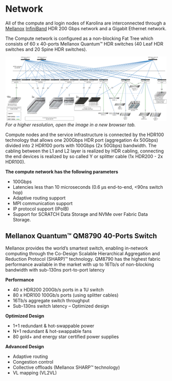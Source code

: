 # Network

All of the compute and login nodes of Karolina are interconnected through a [Mellanox][c] [InfiniBand][a] HDR 200 Gbps network and a Gigabit Ethernet network.

The Compute network is configured as a non-blocking Fat Tree which consists of 60 x 40-ports Mellanox Quantum™ HDR switches (40 Leaf HDR switches and 20 Spine HDR switches).

![](img/compute_network_topology_v2.png)<br>*For a higher resolution, open the image in a new browser tab.*

Compute nodes and the service infrastructure is connected by the HDR100 technology that allows one 200Gbps HDR port (aggregation 4x 50Gbps) divided into 2 HDR100 ports with 100Gbps (2x 50Gbps) bandwidth. The cabling between the L1 and L2 layer is realized by HDR cabling, connecting the end devices is realized by so called Y or splitter cable (1x HDR200 - 2x HDR100).

**The compute network has the following parameters**

* 100Gbps
* Latencies less than 10 microseconds (0.6 μs end-to-end, <90ns switch hop)
* Adaptive routing support
* MPI communication support
* IP protocol support (IPoIB)
* Support for SCRATCH Data Storage and NVMe over Fabric Data Storage.

## Mellanox Quantum™ QM8790 40-Ports Switch

Mellanox provides the world’s smartest switch, enabling in-network computing through the Co-Design Scalable Hierarchical Aggregation and Reduction Protocol (SHARP)™ technology.
QM8790 has the highest fabric performance available in the market with up to 16Tb/s of non-blocking bandwidth with sub-130ns port-to-port latency

**Performance**

* 40 x HDR200 200Gb/s ports in a 1U switch
* 80 x HDR100 100Gb/s ports (using splitter cables)
* 16Tb/s aggregate switch throughput
* Sub-130ns switch latency – Optimized design

**Optimized Design**

* 1+1 redundant & hot-swappable power
* N+1 redundant & hot-swappable fans
* 80 gold+ and energy star certified power supplies

**Advanced Design**

* Adaptive routing
* Congestion control
* Collective offloads (Mellanox SHARP™ technology)
* VL mapping (VL2VL)

[a]: http://en.wikipedia.org/wiki/InfiniBand
[c]: http://www.mellanox.com/

